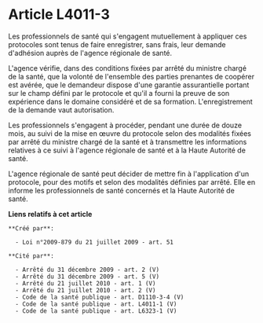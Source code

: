 # Article L4011-3

Les professionnels de santé qui s'engagent mutuellement à appliquer ces protocoles sont tenus de faire enregistrer, sans
frais, leur demande d'adhésion auprès de l'agence régionale de santé. 

L'agence vérifie, dans des conditions fixées par arrêté du ministre chargé de la santé, que la volonté de l'ensemble des
parties prenantes de coopérer est avérée, que le demandeur dispose d'une garantie assurantielle portant sur le champ défini
par le protocole et qu'il a fourni la preuve de son expérience dans le domaine considéré et de sa formation. L'enregistrement
de la demande vaut autorisation. 

Les professionnels s'engagent à procéder, pendant une durée de douze mois, au suivi de la mise en œuvre du protocole selon
des modalités fixées par arrêté du ministre chargé de la santé et à transmettre les informations relatives à ce suivi à
l'agence régionale de santé et à la Haute Autorité de santé. 

L'agence régionale de santé peut décider de mettre fin à l'application d'un protocole, pour des motifs et selon des modalités
définies par arrêté. Elle en informe les professionnels de santé concernés et la Haute Autorité de santé.

**Liens relatifs à cet article**

	**Créé par**:

	  - Loi n°2009-879 du 21 juillet 2009 - art. 51

	**Cité par**:

	  - Arrêté du 31 décembre 2009 - art. 2 (V)
	  - Arrêté du 31 décembre 2009 - art. 5 (V)
	  - Arrêté du 21 juillet 2010 - art. 1 (V)
	  - Arrêté du 21 juillet 2010 - art. 2 (V)
	  - Code de la santé publique - art. D1110-3-4 (V)
	  - Code de la santé publique - art. L4011-1 (V)
	  - Code de la santé publique - art. L6323-1 (V)
